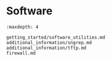 # Software

```{toctree}
:maxdepth: 4

getting_started/software_utilities.md
additional_information/sngrep.md
additional_information/tftp.md
firewall.md
```
